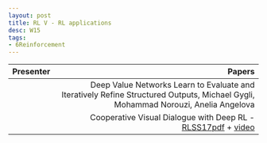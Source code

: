 ```yaml
---
layout: post
title: RL V - RL applications
desc: W15
tags:
- 6Reinforcement
---
```



| Presenter | Papers |
| -----: | ----------: |
|  | Deep Value Networks Learn to Evaluate and Iteratively Refine Structured Outputs, Michael Gygli, Mohammad Norouzi, Anelia Angelova |
| | Cooperative Visual Dialogue with Deep RL - [RLSS17pdf](http://videolectures.net/site/normal_dl/tag=1137915/deeplearning2017_parikh_batra_deep_rl.pdf) + [video](http://videolectures.net/deeplearning2017_parikh_batra_deep_rl/)|

